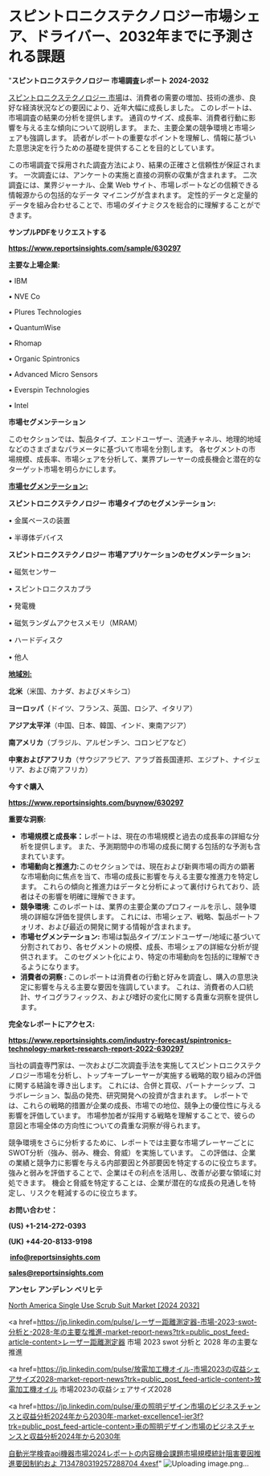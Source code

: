 # スピントロニクステクノロジー市場シェア、ドライバー、2032年までに予測される課題

"<strong>スピントロニクステクノロジー 市場調査レポート 2024-2032</strong>

<a href=https://www.reportsinsights.com/sample/630297>スピントロニクステクノロジー 市場</a>は、消費者の需要の増加、技術の進歩、良好な経済状況などの要因により、近年大幅に成長しました。 このレポートは、市場調査の結果の分析を提供します。 通貨のサイズ、成長率、消費者行動に影響を与える主な傾向について説明します。 また、主要企業の競争環境と市場シェアも強調します。 読者がレポートの重要なポイントを理解し、情報に基づいた意思決定を行うための基礎を提供することを目的としています。

この市場調査で採用された調査方法により、結果の正確さと信頼性が保証されます。 一次調査には、アンケートの実施と直接の洞察の収集が含まれます。 二次調査には、業界ジャーナル、企業 Web サイト、市場レポートなどの信頼できる情報源からの包括的なデータ マイニングが含まれます。 定性的データと定量的データを組み合わせることで、市場のダイナミクスを総合的に理解することができます。

<strong><b>サンプルPDFをリクエストする</b></strong>

<a href=https://www.reportsinsights.com/sample/630297><strong><u>https://www.reportsinsights.com/sample/630297</u></strong></a>

<strong>主要な上場企業:</strong>

• IBM

• NVE Co

• Plures Technologies

• QuantumWise

• Rhomap

• Organic Spintronics

• Advanced Micro Sensors

• Everspin Technologies

• Intel

<strong>市場セグメンテーション</strong>

このセクションでは、製品タイプ、エンドユーザー、流通チャネル、地理的地域などのさまざまなパラメータに基づいて市場を分割します。 各セグメントの市場規模、成長率、市場シェアを分析して、業界プレーヤーの成長機会と潜在的なターゲット市場を明らかにします。

<strong><u>市場セグメンテーション</u></strong><strong><u>:</u></strong>

<strong>スピントロニクステクノロジー 市場タイプのセグメンテーション:</strong>

• 金属ベースの装置

• 半導体デバイス

<strong>スピントロニクステクノロジー 市場アプリケーションのセグメンテーション:</strong>

• 磁気センサー

• スピントロニクスカプラ

• 発電機

• 磁気ランダムアクセスメモリ（MRAM）

• ハードディスク

• 他人

<strong><u>地域別</u></strong><strong><u>:</u></strong>

<strong>北米</strong>（米国、カナダ、およびメキシコ）

<strong>ヨーロッパ</strong>（ドイツ、フランス、英国、ロシア、イタリア）

<strong>アジア太平洋</strong>（中国、日本、韓国、インド、東南アジア）

<strong>南アメリカ</strong>（ブラジル、アルゼンチン、コロンビアなど）

<strong>中東およびアフリカ</strong>（サウジアラビア、アラブ首長国連邦、エジプト、ナイジェリア、および南アフリカ）

<strong>今すぐ購入</strong>

<a href=https://www.reportsinsights.com/buynow/630297><strong><u>https://www.reportsinsights.com/buynow/630297</u></strong></a>

<strong>重要な洞察:</strong>
<ul>
  <li><strong>市場規模と成長率：</strong>レポートは、現在の市場規模と過去の成長率の詳細な分析を提供します。 また、予測期間中の市場の成長に関する包括的な予測も含まれています。</li>
  <li><strong>市場動向と推進力:</strong>このセクションでは、現在および新興市場の両方の顕著な市場動向に焦点を当て、市場の成長に影響を与える主要な推進力を特定します。 これらの傾向と推進力はデータと分析によって裏付けられており、読者はその影響を明確に理解できます。</li>
  <li><strong>競争環境</strong>: このレポートは、業界の主要企業のプロフィールを示し、競争環境の詳細な評価を提供します。 これには、市場シェア、戦略、製品ポートフォリオ、および最近の開発に関する情報が含まれます。</li>
  <li><strong>市場セグメンテーション: </strong>市場は製品タイプ/エンドユーザー/地域に基づいて分割されており、各セグメントの規模、成長、市場シェアの詳細な分析が提供されます。 このセグメント化により、特定の市場動向を包括的に理解できるようになります。</li>
  <li><strong>消費者の洞察 : </strong>このレポートは消費者の行動と好みを調査し、購入の意思決定に影響を与える主要な要因を強調しています。 これは、消費者の人口統計、サイコグラフィックス、および嗜好の変化に関する貴重な洞察を提供します。</li>
</ul>
<strong>完全なレポートにアクセス:</strong>

<a href=https://www.reportsinsights.com/industry-forecast/spintronics-technology-market-research-report-2022-630297><strong><u><b>https://www.reportsinsights.com/industry-forecast/spintronics-technology-market-research-report-2022-630297</b></u></strong></a>

当社の調査専門家は、一次および二次調査手法を実施してスピントロニクステクノロジー市場を分析し、トップキープレーヤーが実施する戦略的取り組みの評価に関する結論を導き出します。 これには、合併と買収、パートナーシップ、コラボレーション、製品の発売、研究開発への投資が含まれます。 レポートでは、これらの戦略的措置が企業の成長、市場での地位、競争上の優位性に与える影響を評価しています。 市場参加者が採用する戦略を理解することで、彼らの意図と市場全体の方向性についての貴重な洞察が得られます。

競争環境をさらに分析するために、レポートでは主要な市場プレーヤーごとにSWOT分析（強み、弱み、機会、脅威）を実施しています。 この評価は、企業の業績と競争力に影響を与える内部要因と外部要因を特定するのに役立ちます。 強みと弱みを評価することで、企業はその利点を活用し、改善が必要な領域に対処できます。 機会と脅威を特定することは、企業が潜在的な成長の見通しを特定し、リスクを軽減するのに役立ちます。

<strong>お問い合わせ：</strong>

<strong>(US) +1-214-272-0393</strong>

<strong>(UK) +44-20-8133-9198</strong>

<strong> </strong><a href=info@reportsinsights.com><strong><u>info@reportsinsights.com</u></strong></a>

<a href=sales@reportsinsights.com><strong><u>sales@reportsinsights.com</u></strong></a>

<strong>アンセレ アンデレン ベリヒテ</strong>

<a href=https://www.linkedin.com/pulse/north-america-single-use-scrub-suit-market-emerging-noa6e/>North America Single Use Scrub Suit Market [2024 2032]</a>

<a href=https://jp.linkedin.com/pulse/レーザー距離測定器-市場-2023-swot-分析と-2028-年の主要な推進-market-report-news?trk=public_post_feed-article-content>レーザー距離測定器 市場 2023 swot 分析と 2028 年の主要な推進</a>

<a href=https://jp.linkedin.com/pulse/放電加工機オイル-市場2023の収益シェアサイズ2028-market-report-news?trk=public_post_feed-article-content>放電加工機オイル 市場2023の収益シェアサイズ2028</a>

<a href=https://jp.linkedin.com/pulse/車の照明デザイン市場のビジネスチャンスと収益分析2024年から2030年-market-excellence1-ier3f?trk=public_post_feed-article-content>車の照明デザイン市場のビジネスチャンスと収益分析2024年から2030年</a>

<a href=https://www.linkedin.com/pulse/自動光学検査aoi機器市場2024レポートの内容機会課題市場規模統計阻害要因推進要因制約およ-7134780319257288704-4xesf/>自動光学検査aoi機器市場2024レポートの内容機会課題市場規模統計阻害要因推進要因制約およ 7134780319257288704 4xesf</a>"
![Uploading image.png…]()
